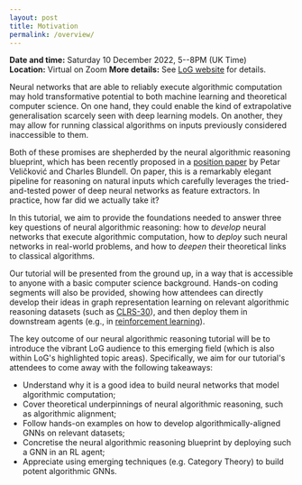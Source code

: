 ```yaml
---
layout: post
title: Motivation
permalink: /overview/
---
```


**Date and time:** Saturday 10 December 2022, 5--8PM (UK Time)<br>
**Location:** Virtual on Zoom
**More details:** See [LoG website](https://logconference.org/schedule-tutorials/#neural-algorithmic-reasoning) for details.

Neural networks that are able to reliably execute algorithmic computation may hold transformative potential to both machine learning and theoretical computer science. On one hand, they could enable the kind of extrapolative generalisation scarcely seen with deep learning models. On another, they may allow for running classical algorithms on inputs previously considered inaccessible to them.

Both of these promises are shepherded by the neural algorithmic reasoning blueprint, which has been recently proposed in a [position paper](https://www.cell.com/patterns/pdf/S2666-3899(21)00099-4.pdf) by Petar Veličković and Charles Blundell. On paper, this is a remarkably elegant pipeline for reasoning on natural inputs which carefully leverages the tried-and-tested power of deep neural networks as feature extractors. In practice, how far did we actually take it?

In this tutorial, we aim to provide the foundations needed to answer three key questions of neural algorithmic reasoning: how to _develop_ neural networks that execute algorithmic computation, how to _deploy_ such neural networks in real-world problems, and how to _deepen_ their theoretical links to classical algorithms.

Our tutorial will be presented from the ground up, in a way that is accessible to anyone with a basic computer science background. Hands-on coding segments will also be provided, showing how attendees can directly develop their ideas in graph representation learning on relevant algorithmic reasoning datasets (such as [CLRS-30](https://github.com/deepmind/clrs)), and then deploy them in downstream agents (e.g., in [reinforcement learning](https://papers.nips.cc/paper/2021/hash/82e9e7a12665240d13d0b928be28f230-Abstract.html)).

The key outcome of our neural algorithmic reasoning tutorial will be to introduce the vibrant LoG audience to this emerging field (which is also within LoG's highlighted topic areas). Specifically, we aim for our tutorial's attendees to come away with the following takeaways:

* Understand why it is a good idea to build neural networks that model algorithmic computation;
* Cover theoretical underpinnings of neural algorithmic reasoning, such as algorithmic alignment;
* Follow hands-on examples on how to develop algorithmically-aligned GNNs on relevant datasets;
* Concretise the neural algorithmic reasoning blueprint by deploying such a GNN in an RL agent;
* Appreciate using emerging techniques (e.g. Category Theory) to build potent algorithmic GNNs.
